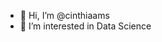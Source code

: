 - 👋 Hi, I’m @cinthiaams
- 👀 I’m interested in Data Science

<!---
cinthiaams/cinthiaams is a ✨ special ✨ repository because its `README.md` (this file) appears on your GitHub profile.
You can click the Preview link to take a look at your changes.
--->
